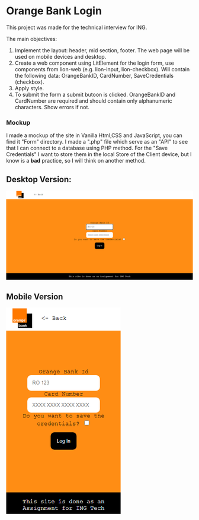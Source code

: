 # Orange Bank Login
This project was made for the technical interview for ING.

The main objectives:

1. Implement the layout: header, mid section, footer. The web page will be used on mobile devices and desktop.
2. Create a web component using LitElement for the login form, use components from lion-web (e.g. lion-input, lion-checkbox). Will contain the following data: OrangeBankID,       CardNumber, SaveCredentials (checkbox).
3. Apply style.
4. To submit the form a submit butoon is clicked. OrangeBankID and CardNumber are required and should contain only alphanumeric characters. Show errors if not.

### Mockup
I made a mockup of the site in Vanilla Html,CSS and JavaScript, you can find it "Form" directory. I made a ".php" file which serve as an "API" to see that I can connect to a database using PHP method.
For the "Save Credentials" I want to store them in the local Store of the Client device, but I know is a **bad** practice, so I will think on another method.

## Desktop Version:
![Image For Desktop](https://github.com/BaltacMihai/IngForm/blob/main/PhotosForGit/Laptop.PNG?raw=true)

## Mobile Version
![Image For Phone](https://github.com/BaltacMihai/IngForm/blob/main/PhotosForGit/Phone.PNG?raw=true)
